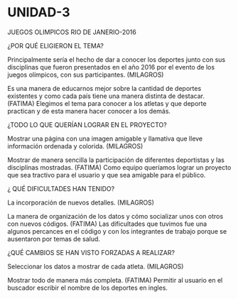 # UNIDAD-3

JUEGOS  OLIMPICOS RIO DE JANERIO-2016  



¿POR QUÉ ELIGIERON EL TEMA?

Principalmente sería el hecho de dar a conocer los deportes junto con sus disciplinas que fueron presentados en el año 2016  por el evento de los juegos olímpicos, con sus participantes. (MILAGROS)

Es una manera de educarnos mejor sobre la cantidad de deportes existentes y como cada país tiene una manera distinta de destacar. (FATIMA)
Elegimos el tema para conocer a los atletas y que deporte practican y de esta manera hacer conocer a los demás.

¿TODO LO QUE QUERÍAN LOGRAR EN EL PROYECTO?

Mostrar una página con una imagen amigable y llamativa que lleve información ordenada y colorida. (MILAGROS)

Mostrar de manera sencilla la participación de diferentes deportistas y las disciplinas mostradas. (FATIMA)
Como equipo queríamos lograr un proyecto que sea tractivo para el usuario y que sea amigable para el público.

¿ QUÉ DIFICULTADES HAN TENIDO?

La incorporación de nuevos detalles. (MILAGROS)

La manera de organización de los datos y cómo socializar unos con otros con nuevos códigos. (FATIMA)
Las dificultades que tuvimos fue una algunos percances en el código y con los integrantes de trabajo porque se ausentaron por temas de salud. 


¿QUÉ CAMBIOS SE HAN VISTO FORZADAS A REALIZAR?

Seleccionar los datos a mostrar de cada atleta. (MILAGROS)

Mostrar todo de manera más completa. (FATIMA)
Permitir al usuario en el buscador escribir el nombre de los deportes en ingles. 
